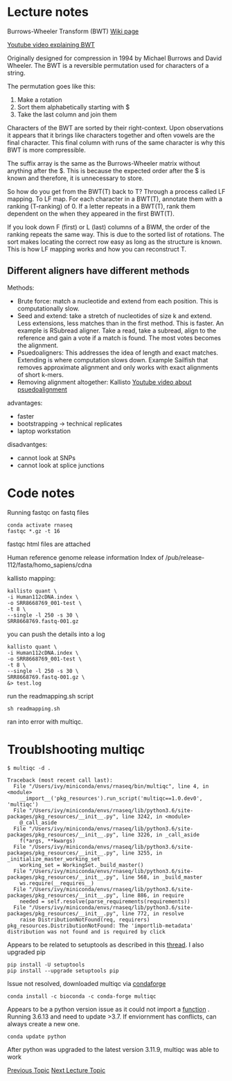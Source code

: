 # Lecture notes
Burrows-Wheeler Transform (BWT)
[Wiki page](https://en.wikipedia.org/wiki/Burrows%E2%80%93Wheeler_transform)

[Youtube video explaining BWT](https://www.youtube.com/watch?v=4n7NPk5lwbI)

Originally designed for compression in 1994 by Michael Burrows and David Wheeler. The BWT is a reversible permutation used for characters of a string.

The permutation goes like this:
1. Make a rotation
2. Sort them alphabetically starting with $
3. Take the last column and join them

Characters of the BWT are sorted by their right-context. Upon observations it appears that it brings like characters together and often vowels are the final character. This final column with runs of the same character is why this BWT is more compressible.

The suffix array is the same as the Burrows-Wheeler matrix without anything after the $. This is because the expected order after the $ is known and therefore, it is unnecessary to store.

So how do you get from the BWT(T) back to T? Through a process called LF mapping. To LF map. For each character in a BWT(T), annotate them with a ranking (T-ranking) of 0. If a letter repeats in a BWT(T), rank them dependent on the when they appeared in the first BWT(T). 

If you look down F (first) or L (last) columns of a BWM, the order of the ranking repeats the same way. This is due to the sorted list of rotations. The sort makes locating the correct row easy as long as the structure is known. This is how LF mapping works and how you can reconstruct T.

## Different aligners have different methods

Methods:
- Brute force: match a nucleotide and extend from each position. This is computationally slow.
- Seed and extend: take a stretch of nucleotides of size k and extend. Less extensions, less matches than in the first method. This is faster. An example is RSubread aligner. Take a read, take a subread, align to the reference and gain a vote if a match is found. The most votes becomes the alignment.
- Psuedoaligners: This addresses the idea of length and exact matches. Extending is where computation slows down. Example Sailfish that removes approximate alignment and only works with exact alignments of short k-mers.
- Removing alignment altogether: Kallisto
[Youtube video about psuedoalignment](https://www.youtube.com/watch?v=PqJAnxXCcFA)

advantages:
- faster
- bootstrapping -> technical replicates 
- laptop workstation

disadvantges:
- cannot look at SNPs
- cannot look at splice junctions


# Code notes
Running fastqc on fastq files

```
conda activate rnaseq
fastqc *.gz -t 16
```

fastqc html files are attached

Human reference genome release information
Index of /pub/release-112/fasta/homo_sapiens/cdna

kallisto mapping:

```
kallisto quant \
-i Human112cDNA.index \
-o SRR8668769_001-test \
-t 8 \
--single -l 250 -s 30 \
SRR8668769.fastq-001.gz 
```
you can push the details into a log
```
kallisto quant \
-i Human112cDNA.index \
-o SRR8668769_001-test \
-t 8 \
--single -l 250 -s 30 \
SRR8668769.fastq-001.gz \
&> test.log 
```

run the readmapping.sh script
```
sh readmapping.sh
```

ran into error with multiqc. 
# Troublshooting multiqc

```
$ multiqc -d .

Traceback (most recent call last):
  File "/Users/ivy/miniconda/envs/rnaseq/bin/multiqc", line 4, in <module>
    __import__('pkg_resources').run_script('multiqc==1.0.dev0', 'multiqc')
  File "/Users/ivy/miniconda/envs/rnaseq/lib/python3.6/site-packages/pkg_resources/__init__.py", line 3242, in <module>
    @_call_aside
  File "/Users/ivy/miniconda/envs/rnaseq/lib/python3.6/site-packages/pkg_resources/__init__.py", line 3226, in _call_aside
    f(*args, **kwargs)
  File "/Users/ivy/miniconda/envs/rnaseq/lib/python3.6/site-packages/pkg_resources/__init__.py", line 3255, in _initialize_master_working_set
    working_set = WorkingSet._build_master()
  File "/Users/ivy/miniconda/envs/rnaseq/lib/python3.6/site-packages/pkg_resources/__init__.py", line 568, in _build_master
    ws.require(__requires__)
  File "/Users/ivy/miniconda/envs/rnaseq/lib/python3.6/site-packages/pkg_resources/__init__.py", line 886, in require
    needed = self.resolve(parse_requirements(requirements))
  File "/Users/ivy/miniconda/envs/rnaseq/lib/python3.6/site-packages/pkg_resources/__init__.py", line 772, in resolve
    raise DistributionNotFound(req, requirers)
pkg_resources.DistributionNotFound: The 'importlib-metadata' distribution was not found and is required by click
```

Appears to be related to setuptools as described in this [thread](https://github.com/pypa/twine/issues/724#issuecomment-753503728). I also upgraded pip
```
pip install -U setuptools
pip install --upgrade setuptools pip
```

Issue not resolved, downloaded multiqc via [condaforge](https://stackoverflow.com/questions/74146947/error-installing-multiqc-from-conda-importlib-metadata)
```
conda install -c bioconda -c conda-forge multiqc
```

Appears to be a python version issue as it could not import a [function](https://stackoverflow.com/questions/52889746/cant-import-annotations-from-future) . Running 3.6.13 and need to update >3.7. If enviornment has conflicts, can always create a new one.
```
conda update python
```
After python was upgraded to the latest version 3.11.9, multiqc was able to work


[Previous Topic](../Lecture02:SettingUp/Lecture2.md)
[Next Lecture Topic](../Lecture04:RNAseqCount/Lecture04.md)
